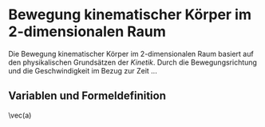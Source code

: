 # Bewegung kinematischer Körper im 2-dimensionalen Raum

Die Bewegung kinematischer Körper im 2-dimensionalen Raum basiert auf den physikalischen Grundsätzen der *Kinetik*. Durch die Bewegungsrichtung und die Geschwindigkeit im Bezug zur Zeit ...

## Variablen und Formeldefinition

\vec(a)
